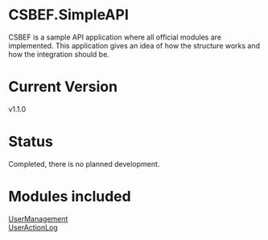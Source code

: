 # CSBEF.SimpleAPI
CSBEF is a sample API application where all official modules are implemented. This application gives an idea of how the structure works and how the integration should be.

# Current Version
v1.1.0

# Status
Completed, there is no planned development.

# Modules included
[UserManagement](https://github.com/mkurak/CSBEF.Module.UserManagement)
<br>
[UserActionLog](https://github.com/mkurak/CSBEF.Module.UserActionLog)
